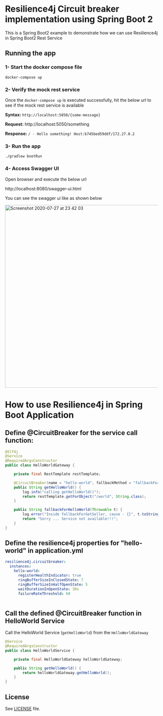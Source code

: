 # Resilience4j Circuit breaker implementation using Spring Boot 2

This is a Spring Boot2 example to demonstrate how we can use Resilience4j in Spring Boot2 Rest Service

## Running the app

### 1- Start the docker compose file
```
docker-compose up
```

### 2- Verify the mock rest service

Once the `docker-compose up` is executed successfully, hit the below url to see if the mock rest service is available

**Syntax:** `http://localhost:5050/{some-message}`

**Request:** http://localhost:5050/something

**Response:** `/ - Hello something! Host:b745bed59ddf/172.27.0.2`

### 3- Run the app

```
./gradlew bootRun
```

### 4- Access Swagger UI

Open browser and execute the below url

http://localhost:8080/swagger-ui.html

You can see the swagger ui like as shown below

<img width="600" alt="Screenshot 2020-07-27 at 23 42 03" src="https://user-images.githubusercontent.com/6831336/88595237-e5438000-d062-11ea-950c-02b09231c762.png">


# How to use Resilience4j in Spring Boot Application

## Define @CircuitBreaker for the service call function:

```java
@Slf4j
@Service
@RequiredArgsConstructor
public class HelloWorldGateway {

    private final RestTemplate restTemplate;

    @CircuitBreaker(name = "hello-world", fallbackMethod = "fallbackForHelloWorld")
    public String getHelloWorld() {
        log.info("calling getHelloWorld()");
        return restTemplate.getForObject("/world", String.class);
    }

    public String fallbackForHelloWorld(Throwable t) {
        log.error("Inside fallbackForGetSeller, cause - {}", t.toString());
        return "Sorry ... Service not available!!!";
    }
}

```

## Define the resilience4j properties for "hello-world" in application.yml

```yaml
resilience4j.circuitbreaker:
  instances:
    hello-world:
      registerHealthIndicator: true
      ringBufferSizeInClosedState: 7
      ringBufferSizeInHalfOpenState: 5
      waitDurationInOpenState: 30s
      failureRateThreshold: 60
      
```

## Call the defined @CircuitBreaker function in HelloWorld Service
Call the HelloWorld Service (`getHelloWorld`) from the `HelloWorldGateway`

```java
@Service
@RequiredArgsConstructor
public class HelloWorldService {

    private final HelloWorldGateway helloWorldGateway;

    public String getHelloWorld() {
        return helloWorldGateway.getHelloWorld();
    }
}
```

## License

See [LICENSE](LICENSE) file.

